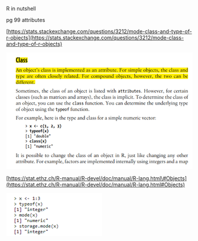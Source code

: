 R in nutshell

pg 99 attributes

[https://stats.stackexchange.com/questions/3212/mode-class-and-type-of-r-objects](https://stats.stackexchange.com/questions/3212/mode-class-and-type-of-r-objects)

![](/assets/import1.png)



[https://stat.ethz.ch/R-manual/R-devel/doc/manual/R-lang.html\#Objects](https://stat.ethz.ch/R-manual/R-devel/doc/manual/R-lang.html#Objects)



![](/assets/import4.png)

